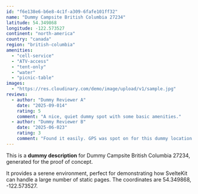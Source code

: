 ```yaml
---
id: "f6e138e6-b6e8-4c1f-a309-6fafe101ff32"
name: "Dummy Campsite British Columbia 27234"
latitude: 54.349868
longitude: -122.573527
continent: "north-america"
country: "canada"
region: "british-columbia"
amenities:
  - "cell-service"
  - "ATV-access"
  - "tent-only"
  - "water"
  - "picnic-table"
images:
  - "https://res.cloudinary.com/demo/image/upload/v1/sample.jpg"
reviews:
  - author: "Dummy Reviewer A"
    date: "2025-09-014"
    rating: 5
    comment: "A nice, quiet dummy spot with some basic amenities."
  - author: "Dummy Reviewer B"
    date: "2025-06-023"
    rating: 3
    comment: "Found it easily. GPS was spot on for this dummy location."
---
```


This is a **dummy description** for Dummy Campsite British Columbia 27234, generated for the proof of concept.

It provides a serene environment, perfect for demonstrating how SvelteKit can handle a large number of static pages. The coordinates are 54.349868, -122.573527.
